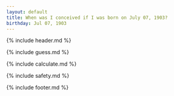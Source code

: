```yaml
---
layout: default
title: When was I conceived if I was born on July 07, 1903?
birthday: Jul 07, 1903
---
```


{% include header.md %}

{% include guess.md %}

{% include calculate.md %}

{% include safety.md %}

{% include footer.md %}



